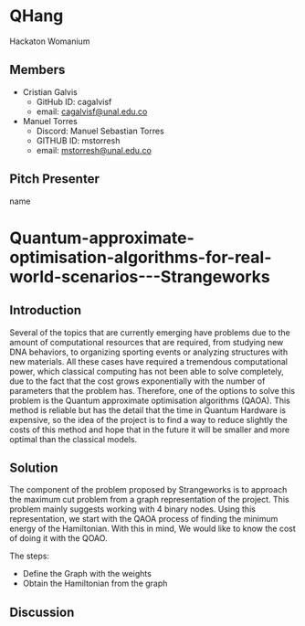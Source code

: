 # QHang
Hackaton Womanium


## Members
* Cristian Galvis
  * GitHub ID: cagalvisf
  * email:     cagalvisf@unal.edu.co
* Manuel Torres
  * Discord: Manuel Sebastian Torres
  * GITHUB ID: mstorresh
  * email:     mstorresh@unal.edu.co

## Pitch Presenter

name

# Quantum-approximate-optimisation-algorithms-for-real-world-scenarios---Strangeworks

## Introduction

Several of the topics that are currently emerging have problems due to the amount of computational resources that are required, from studying new DNA behaviors, to organizing sporting events or analyzing structures with new materials. All these cases have required a tremendous computational power, which classical computing has not been able to solve completely, due to the fact that the cost grows exponentially with the number of parameters that the problem has.
Therefore, one of the options to solve this problem is the Quantum approximate optimisation algorithms (QAOA). This method is reliable but has the detail that the time in Quantum Hardware is expensive, so the idea of the project is to find a way to reduce slightly the costs of this method and hope that in the future it will be smaller and more optimal than the classical models.   


## Solution

The component of the problem proposed by Strangeworks is to approach the maximum cut problem from a graph representation of the project. This problem mainly suggests working with 4 binary nodes. Using this representation, we start with the QAOA process of finding the minimum energy of the Hamiltonian. With this in mind, We would like to know the cost of doing it with the QOAO. 

The steps: 
* Define the Graph with the weights
* Obtain the Hamiltonian from the graph 


## Discussion 



